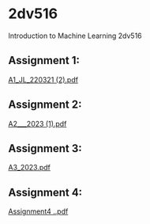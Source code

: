 # 2dv516
Introduction to Machine Learning 2dv516

## Assignment 1:
[A1_JL_220321 (2).pdf](https://github.com/Marah18/2dv516/files/12591800/A1_JL_220321.2.pdf)

## Assignment 2:
[A2___2023 (1).pdf](https://github.com/Marah18/2dv516/files/12591792/A2___2023.1.pdf)

## Assignment 3:
[A3_2023.pdf](https://github.com/Marah18/2dv516/files/12591773/A3_2023.pdf)

## Assignment 4:
[Assignment4 ..pdf](https://github.com/Marah18/2dv516/files/12591713/Assignment4.pdf)
